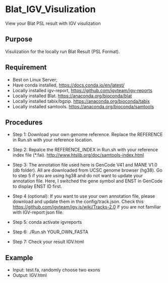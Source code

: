# Blat_IGV_Visulization
View your Blat PSL result with IGV visulization

## Purpose

Visulization for the locally run Blat Result (PSL Format). 

## Requirement

+ Best on Linux Server;
+ Have conda installed, https://docs.conda.io/en/latest/
+ Locally installed igv-report, https://github.com/igvteam/igv-reports
+ Locally installed Blat. https://anaconda.org/bioconda/blat
+ Locally installed tabix/bgzip. https://anaconda.org/bioconda/tabix
+ Locally installed samtools. https://anaconda.org/bioconda/samtools

## Procedures
+ Step 1: Download your own genome reference. Replace the REFERENCE in Run.sh with your reference location. 

+ Step 2: Repalce the REFERENCE_INDEX in Run.sh with your reference index file (*.fai). http://www.htslib.org/doc/samtools-index.html

+ Step 3: The annotation file used here is GenCode V41 and MANE V1.0 (db folder). All are downloaded from UCSC genome browser (hg38). Go to step 5 if you are using hg38 and do not want to update your annotation file. Here, I switched the gene symbol and ENST in GenCode to display ENST ID first. 

+ Step 4 (optional): If you want to use your own annotation file, please download and update them in the config/track.json. Check this https://github.com/igvteam/igv.js/wiki/Tracks-2.0 if you are not familiar with IGV-report json file. 

+ Step 5: conda activate igvreports

+ Step 6: ./Run.sh YOUR_OWN_FASTA

+ Step 7: Check your result IGV.html

## Example
+ Input: test.fa, randomly choose two exons
+ Output: IGV.html
